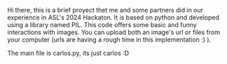 Hi there, this is a brief proyect thet me and some partners did in our experience in ASL's 2024 Hackaton.
It is based on python and developed using a library named PIL. This code offers some basic and funny interactions with images.
You can upload both an image's url or files from your computer (urls are having a rough time in this implementation :) ).

The main file is carlos.py, its just carlos :D
